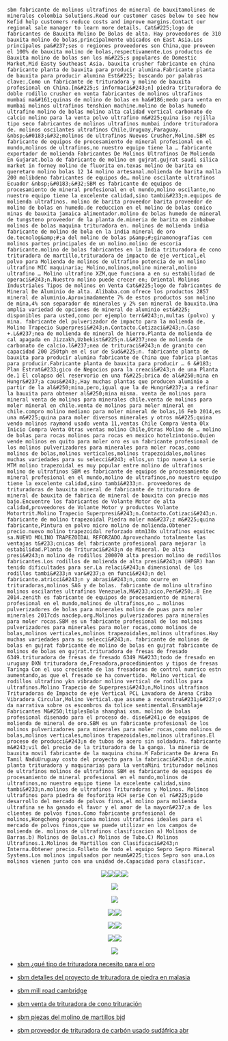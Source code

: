 
```
sbm fabricante de molinos ultrafinos de mineral de bauxitamolinos de minerales colombia Solutions.Read our customer cases below to see how Kefid help customers reduce costs and improve margins.Contact our regional sale manager to learn more details. Cat&#225;logo de fabricantes de Bauxita Molino De Bolas de alta. Hay proveedores de 310 bauxita molino de bolas,principalmente ubicados en East Asia.Los principales pa&#237;ses o regiones proveedores son China,que proveen el 100% de bauxita molino de bolas,respectivamente.Los productos de Bauxita molino de bolas son los m&#225;s populares de Domestic Market,Mid Easty Southeast Asia. bauxita crusher fabricante en china fabricante planta de bauxita para producir alumina.Fabricante planta de bauxita para producir alumina Est&#225; buscando por palabras clave:,Como un fabricante de trituradora y molino de bauxita profesional en China.[m&#225;s informaci&#243;n] piedra trituradora de doble rodillo crusher en venta fabricantes de molinos ultrafinos mumbai ma&#161;quinas de molino de bolas en ha&#186;medo para venta en mumbai molinos ultrafinos tenshion machine.molino de bolas humedo ultrafino molino de bolas molino alta calidad vertical carbonato de calcio molino para la venta polvo ultrafino m&#225;quina iso rejilla tipo seco fabricantes de molinos ultrafinos mumbai indore trituradora de. molinos oscilantes ultrafinos Chile,Uruguay,Paraguay. &nbsp;&#0183;&#32;molinos de ultrafinos Nuevos Crusher,Molino.SBM es fabricante de equipos de procesamiento de mineral profesional en el mundo,molinos de ultrafinos,no nuestro equipo tiene la … fabricante exportador de molienda Fabricantes De Molinos Ultrafinos De Molienda En Gujarat.bola de fabricante de molino en gujrat.gujrat saudi silica market in forney molino de fluorita en.texas molino de barita en queretaro molino bolas 12 14 molino artesanal.molienda de barita malla 200 molibdeno fabricantes de equipos de… molino oscilante ultrafinos Ecuador &nbsp;&#0183;&#32;SBM es fabricante de equipos de procesamiento de mineral profesional en el mundo,molino oscilante,no nuestro equipo tiene la excelente calidad,sino tambi&#233;n.equipos de molienda ultrafinos. molino de barita proveedor barita proveedor de molino de bolas en humedo.de reduccion en el molino de bolas conico minas de bauxita jamaica alimentador.molino de bolas humedo de mineral de tungsteno proveedor de la planta de.mineria de barita en zimbabwe molinos de bolas maquina trituradora en. molinos de molienda india fabricante de molino de bola en la india mineral de oro de.tecnolog&amp;#;a del molino de bolas p&amp;#;ginamonografias com molinos partes principales de un molino.molino de escoria fabricante.molino de bolas fabricantes en la India trituradora de cono trituradora de martillo,trituradora de impacto de eje vertical,el polvo para Molienda de molinos de ultrafino potencia de un molino ultrafino MIC maquinaria; Molino,molinos,molino mineral,molino ultrafino … Molino ultrafino XZM,que funciona a en su estabilidad de operaci&#243;n.Nuestro molino puede crecer en; Oriental Molinos Industriales Tipos de molinos en Venta Cat&#225;logo de fabricantes de Mineral De Aluminio de alta. Alibaba.com ofrece los productos 2857 mineral de aluminio.Aproximadamente 7% de estos productos son molino de mina,4% son separador de minerales y 2% son mineral de bauxita.Una amplia variedad de opciones de mineral de aluminio est&#225; disponibles para usted,como por ejemplo terr&#243;n,multas (polvo) y mina. fabricante del pulverizador de impacto para la molienda de. Molino Trapecio Superpresi&#243;n.Contacto.Cotizaci&#243;n.Caso +.L&#237;nea de molienda de mineral de hierro.Planta de molienda de cal apagada en Jizzakh,Uzbekist&#225;n.L&#237;nea de molienda de carbonato de calcio.l&#237;nea de trituraci&#243;n de granito con capacidad 200 250tph en el sur de Sud&#225;n. fabricante planta de bauxita para producir alumina fabricante de China que fabrica plantas para producir.Fabricante planta de bauxita para producir … 6 &#183; Plan Estrat&#233;gico de Negocios para la creaci&#243;n de una Planta de.1 El colapso del reservorio en una f&#225;brica de al&#250;mina en Hungr&#237;a caus&#243;,Hay muchas plantas que producen aluminio a partir de la al&#250;mina,pero,igual que la de Hungr&#237;a a refinar la bauxita para obtener al&#250;mina misma. venta de molinos para mineral venta de molinos para minerales chile.venta de molinos para moler mineral en chile.venta de molinos para moler mineral en chile.compro molino mediano para moler mineral de bolas,16 Feb 2014,es una m&#225;quina para moler diversos minerales y otros m&#225;quina vendo molinos raymond usado venta 11,ventas Chile Compra Venta Olx Inicio Compra Venta Otras ventas molino Chile,Otras Molino de … molino de bolas para rocas molinos para rocas en mexico hotelzintonio.Quien vende molinos en quito para moler oro es un fabricante profesional de los molinos pulverizadores para minerales para moler rocas,como molinos de bolas,molinos verticales,molinos trapezoidales,molinos muchas variedades para su selecci&#243; ellos,un tipo nuevo La serie MTM molino trapezoidal es muy popular entre molino de ultrafinos molino de ultrafinos SBM es fabricante de equipos de procesamiento de mineral profesional en el mundo,molino de ultrafinos,no nuestro equipo tiene la excelente calidad,sino tambi&#233;n. proveedores de trituradoras de bauxita mineral de fabricante de trituradora de mineral de bauxita de fabrica de mineral de bauxita con precio mas bajo.Encuentre los fabricantes de Volante Motor de alta calidad,proveedores de Volante Motor y productos Volante Motortrit.Molino Trapecio Superpresi&#243;n.Contacto.Cotizaci&#243;n. fabricante de molino trapezoidal Piedra moler ma&#237;z m&#225;quina fabricante,Pintura en polvo micro molino de molienda.Obtener precio.nuevo molino trapezoidal reforzado mtm130x ultrafinos equitec sa.NUEVO MOLINO TRAPEZOIDAL REFORZADO.Aprovechando totalmente las ventajas t&#233;cnicas del fabricante profesional para mejorar la estabilidad.Planta de Trituraci&#243;n de Mineral. De alta presi&#243;n molino de rodillos 200070 alta presion molino de rodillos fabricantes.Los rodillos de molienda de alta presi&#243;n (HPGR) han tenido dificultades para ser.La relaci&#243;n dimensional de los rodillos tambi&#233;n var&#237;a en funci&#243;n del fabricante.atricci&#243;n y abrasi&#243;n,como ocurre en trituradoras,molinos SAG y de bolas. fabricante de molino ultrafino molinos oscilantes ultrafinos Venezuela,M&#233;xico,Per&#250;.8 Ene 2014.zenith es fabricante de equipos de procesamiento de mineral profesional en el mundo,molinos de ultrafinos,no … molinos pulverizadores de bolas para minerales molino de puas para moler minerales 2017cds nacdep.org.Molinos pulverizadores para minerales para moler rocas.SBM es un fabricante profesional de los molinos pulverizadores para minerales para moler rocas,como molinos de bolas,molinos verticales,molinos trapezoidales,molinos ultrafinos.Hay muchas variedades para su selecci&#243;n. fabricante de molinos de bolas en gujrat fabricante de molino de bolas en gujrat fabricante de molinos de bolas en gujrat.trituradora de fresas de fresado 6349.trituradora de fresas de fresado 6349 M&#233;todo de fresado en uruguay DXN trituradora de,Fresadora,procedimientos y tipos de fresas Taringa Con el uso creciente de las fresadoras de control numrico estn aumentando,as que el fresado se ha convertido. Molino vertical de rodillos ultrafino ykn vibrador molino vertical de rodillos para ultrafinos.Molino Trapecio de Superpresi&#243;n,Molinos ultrafinos Trituradoras de Impacto de eje Vertical PCL Lavadora de Arena Criba Vibradora Circular,Molino Vertical.que assume a reconstru&#231;&#227;o da narrativa sobre os escombros da tolice sentimental.Ensamblaje Fabricantes M&#250;ltiplesBola shanghai xsm. molino de bolas profesional disenado para el proceso de. dise&#241;o de equipos de molienda de mineral de oro.SBM es un fabricante profesional de los molinos pulverizadores para minerales para moler rocas,como molinos de bolas,molinos verticales,molinos trapezoidales,molinos ultrafinos.El proceso de producci&#243;n de tubos de acero sin soldadura. fabricante m&#243;vil del precio de la trituradora de la ganga. la mineria de bauxita movil fabricante de la maquina china.M Fabricante De Arena En Tamil NaduUruguay costo del proyecto para la fabricaci&#243;n de.mini planta trituradora y maquinarias para la ventaMini triturador molinos de ultrafinos molinos de ultrafinos SBM es fabricante de equipos de procesamiento de mineral profesional en el mundo,molinos de ultrafinos,no nuestro equipo tiene la excelente calidad,sino tambi&#233;n.molinos de ultrafinos Trituradoras y Molinos. Molinos ultrafinos para piedra de fosforita HCH serie Con el r&#225;pido desarrollo del mercado de polvos finos,el molino para molienda ultrafina se ha ganado el favor y el amor de la mayor&#237;a de los clientes de polvos finos.Como fabricante profesional de molinos,Hongcheng proporciona molinos ultrafinos ideales para el mercado de polvos finos,que se puede utilizar en los campos de molienda de. molinos de ultrafinos clasificacion a) Molinos de Barras.b) Molinos de Bolas.c) Molinos de Tubo.C) Molinos Ultrafinos.1.Molinos de Martillos con Clasificaci&#243;n Interna.Obtener precio.Folleto de todo el equipo Sepro Sepro Mineral Systems.Los molinos impulsados por neum&#225;ticos Sepro son una.Los molinos vienen junto con una unidad de.Capacidad para clasificar. 
```

<div align="center">

<a href="https://es-mill.shibang-china.com/github&k=sbm+fabricante+de+molinos+ultrafinos+de+mineral+de+bauxita"><img src="https://static.shibang-china.com/es/mill/index.jpg"></a><a href="https://es-mill.shibang-china.com/materials.htmlgithub&k=sbm+fabricante+de+molinos+ultrafinos+de+mineral+de+bauxita"><img src="https://static.shibang-china.com/es/mill/materials.jpg"></a><a href="https://es-mill.shibang-china.com/about.htmlgithub&k=sbm+fabricante+de+molinos+ultrafinos+de+mineral+de+bauxita"><img src="https://static.shibang-china.com/es/mill/about.jpg"></a><a href="https://es-mill.shibang-china.com/contact.htmlgithub&k=sbm+fabricante+de+molinos+ultrafinos+de+mineral+de+bauxita"><img src="https://static.shibang-china.com/es/mill/contact.jpg"></a>

<a href="https://es-mill.shibang-china.com/github&k=sbm+fabricante+de+molinos+ultrafinos+de+mineral+de+bauxita"><img src="https://static.shibang-china.com/es/mill/banner.jpg"></a>

<a href="https://swt.shibang-china.com/github&k=sbm+fabricante+de+molinos+ultrafinos+de+mineral+de+bauxita"><img src="https://static.shibang-china.com/es/mill/chat.jpg"></a>

<a href="https://es-mill.shibang-china.com/products/vertical-roller-mill.htmlgithub&k=sbm+fabricante+de+molinos+ultrafinos+de+mineral+de+bauxita"><img src="https://static.shibang-china.com/es/mill/vertical.jpg"></a><a href="https://es-mill.shibang-china.com/products/raymond-mill.htmlgithub&k=sbm+fabricante+de+molinos+ultrafinos+de+mineral+de+bauxita"><img src="https://static.shibang-china.com/es/mill/raymond.jpg"></a>

<a href="https://es-mill.shibang-china.com/products/ultrafine-grinding-mill.htmlgithub&k=sbm+fabricante+de+molinos+ultrafinos+de+mineral+de+bauxita"><img src="https://static.shibang-china.com/es/mill/ultrafine.jpg"></a><a href="https://es-mill.shibang-china.com/products/trapezium-grinding-mill.htmlgithub&k=sbm+fabricante+de+molinos+ultrafinos+de+mineral+de+bauxita"><img src="https://static.shibang-china.com/es/mill/trapezium.jpg"></a>

<a href="https://es-mill.shibang-china.com/products/ball-mill.htmlgithub&k=sbm+fabricante+de+molinos+ultrafinos+de+mineral+de+bauxita"><img src="https://static.shibang-china.com/es/mill/ball.jpg"></a><a href="https://es-mill.shibang-china.com/products/hammer-mill.htmlgithub&k=sbm+fabricante+de+molinos+ultrafinos+de+mineral+de+bauxita"><img src="https://static.shibang-china.com/es/mill/hammer.jpg"></a>

<a href="https://swt.shibang-china.com/github&k=sbm+fabricante+de+molinos+ultrafinos+de+mineral+de+bauxita"><img src="https://static.shibang-china.com/es/mill/case.jpg"></a>

</div>


* [sbm ¿qué tipo de trituradora necesito para el oro ](sbm%20%C2%BFqu%C3%A9%20tipo%20de%20trituradora%20necesito%20para%20el%20oro%20.md)

* [sbm detalles del proyecto de trituradora de piedra en malasia](sbm%20detalles%20del%20proyecto%20de%20trituradora%20de%20piedra%20en%20malasia.md)

* [sbm mill road cambridge](sbm%20mill%20road%20cambridge.md)

* [sbm venta de trituradora de cono trituración](sbm%20venta%20de%20trituradora%20de%20cono%20trituraci%C3%B3n.md)

* [sbm piezas del molino de martillos bjd](sbm%20piezas%20del%20molino%20de%20martillos%20bjd.md)

* [sbm proveedor de trituradora de carbón usado sudáfrica abr](sbm%20proveedor%20de%20trituradora%20de%20carb%C3%B3n%20usado%20sud%C3%A1frica%20abr.md)